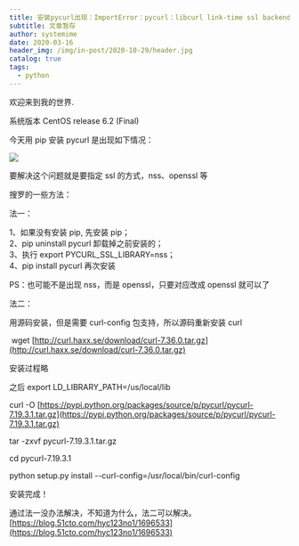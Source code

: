 ```yaml
---
title: 安装pycurl出现：ImportError：pycurl：libcurl link-time ssl backend (nss)-杂谈-51CTO博客
subtitle: 文章暂存
author: systemime
date: 2020-03-16
header_img: /img/in-post/2020-10-29/header.jpg
catalog: true
tags:
  - python
---
```


欢迎来到我的世界.

<!-- more -->

系统版本 CentOS release 6.2 (Final)

今天用 pip 安装 pycurl 是出现如下情况：

[![](https://s3.51cto.com/wyfs02/M00/73/74/wKiom1X-ehuzQ83nAAHJODbs9jo522.jpg)
](https://s3.51cto.com/wyfs02/M00/73/74/wKiom1X-ehuzQ83nAAHJODbs9jo522.jpg)

要解决这个问题就是要指定 ssl 的方式，nss、openssl 等

搜罗的一些方法：

法一：

1、如果没有安装 pip, 先安装 pip；  
2、pip uninstall pycurl 卸载掉之前安装的；  
3、执行 export PYCURL_SSL_LIBRARY=nss；  
4、pip install pycurl 再次安装

PS：也可能不是出现 nss，而是 openssl，只要对应改成 openssl 就可以了

法二：

用源码安装，但是需要 curl-config 包支持，所以源码重新安装 curl

 wget [http://curl.haxx.se/download/curl-7.36.0.tar.gz](http://curl.haxx.se/download/curl-7.36.0.tar.gz)

安装过程略

之后 export LD_LIBRARY_PATH=/us/local/lib

curl -O [https://pypi.python.org/packages/source/p/pycurl/pycurl-7.19.3.1.tar.gz](https://pypi.python.org/packages/source/p/pycurl/pycurl-7.19.3.1.tar.gz)

tar -zxvf pycurl-7.19.3.1.tar.gz

cd pycurl-7.19.3.1

python setup.py install --curl-config=/usr/local/bin/curl-config

安装完成！

通过法一没办法解决，不知道为什么，法二可以解决。 
 [https://blog.51cto.com/hyc123no1/1696533](https://blog.51cto.com/hyc123no1/1696533)
